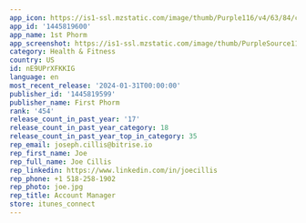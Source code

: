 ```yaml
---
app_icon: https://is1-ssl.mzstatic.com/image/thumb/Purple116/v4/63/84/c5/6384c5e2-7853-f74a-7fea-26b7eefdb3b0/AppIcon-0-1x_U007emarketing-0-7-0-85-220.png/1024x1024bb.png
app_id: '1445819600'
app_name: 1st Phorm
app_screenshot: https://is1-ssl.mzstatic.com/image/thumb/PurpleSource113/v4/2c/1e/23/2c1e2383-e372-815d-8400-dffec16c61d8/004b84fa-105a-4747-a0fa-6fdcff9471ec_Callout.jpg/1242x2688bb.png
category: Health & Fitness
country: US
id: nE9UPrXFKKIG
language: en
most_recent_release: '2024-01-31T00:00:00'
publisher_id: '1445819599'
publisher_name: First Phorm
rank: '454'
release_count_in_past_year: '17'
release_count_in_past_year_category: 18
release_count_in_past_year_top_in_category: 35
rep_email: joseph.cillis@bitrise.io
rep_first_name: Joe
rep_full_name: Joe Cillis
rep_linkedin: https://www.linkedin.com/in/joecillis
rep_phone: +1 518-258-1902
rep_photo: joe.jpg
rep_title: Account Manager
store: itunes_connect
---
```

